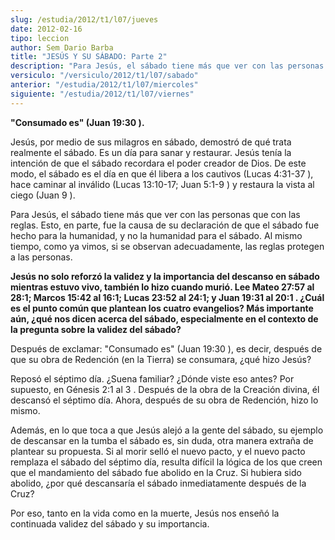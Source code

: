 ```yaml
---
slug: /estudia/2012/t1/l07/jueves
date: 2012-02-16
tipo: leccion
author: Sem Dario Barba
title: "JESÚS Y SU SÁBADO: Parte 2"
description: "Para Jesús, el sábado tiene más que ver con las personas que con las reglas.  Esto, en parte, fue la causa de su declaración de que el sábado fue hecho para  la humanidad, y no la humanidad para el sábado. Al mismo tiempo, como ya vimos,  si se observan adecuadamente, las regl..."
versiculo: "/versiculo/2012/t1/l07/sabado"
anterior: "/estudia/2012/t1/l07/miercoles"
siguiente: "/estudia/2012/t1/l07/viernes"
---
```


**"Consumado es" (Juan 19:30 ).**

Jesús, por medio de sus milagros en sábado, demostró de qué trata realmente el sábado. Es un día para sanar y restaurar. Jesús tenía la intención de que el sábado recordara el poder creador de Dios. De este modo, el sábado es el día en que él libera a los cautivos (Lucas 4:31-37 ), hace caminar al inválido (Lucas 13:10-17; Juan 5:1-9 ) y restaura la vista al ciego (Juan 9 ).

Para Jesús, el sábado tiene más que ver con las personas que con las reglas. Esto, en parte, fue la causa de su declaración de que el sábado fue hecho para la humanidad, y no la humanidad para el sábado. Al mismo tiempo, como ya vimos, si se observan adecuadamente, las reglas protegen a las personas.

**Jesús no solo reforzó la validez y la importancia del descanso en sábado mientras estuvo vivo, también lo hizo cuando murió. Lee Mateo 27:57 al 28:1; Marcos 15:42 al 16:1; Lucas 23:52 al 24:1; y Juan 19:31 al 20:1 . ¿Cuál es el punto común que plantean los cuatro evangelios? Más importante aún, ¿qué nos dicen acerca del sábado, especialmente en el contexto de la pregunta sobre la validez del sábado?**

Después de exclamar: "Consumado es" (Juan 19:30 ), es decir, después de que su obra de Redención (en la Tierra) se consumara, ¿qué hizo Jesús?

Reposó el séptimo día. ¿Suena familiar? ¿Dónde viste eso antes? Por supuesto, en Génesis 2:1 al 3 . Después de la obra de la Creación divina, él descansó el séptimo día. Ahora, después de su obra de Redención, hizo lo mismo.

Además, en lo que toca a que Jesús alejó a la gente del sábado, su ejemplo de descansar en la tumba el sábado es, sin duda, otra manera extraña de plantear su propuesta. Si al morir selló el nuevo pacto, y el nuevo pacto remplaza el sábado del séptimo día, resulta difícil la lógica de los que creen que el mandamiento del sábado fue abolido en la Cruz. Si hubiera sido abolido, ¿por qué descansaría el sábado inmediatamente después de la Cruz?

Por eso, tanto en la vida como en la muerte, Jesús nos enseñó la continuada validez del sábado y su importancia.
